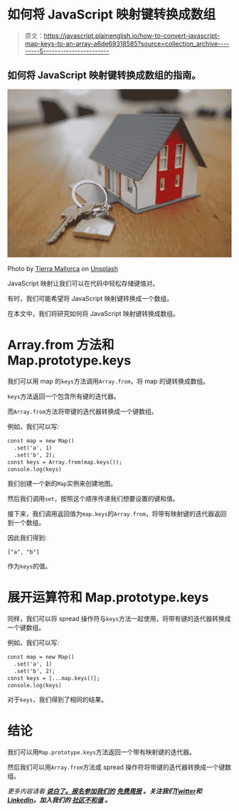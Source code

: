 # 如何将 JavaScript 映射键转换成数组

> 原文：<https://javascript.plainenglish.io/how-to-convert-javascript-map-keys-to-an-array-a6de69318585?source=collection_archive---------5----------------------->

## 如何将 JavaScript 映射键转换成数组的指南。

![](img/f82f44eaf298fe3727b97643dfb6fe45.png)

Photo by [Tierra Mallorca](https://unsplash.com/@tierramallorca?utm_source=medium&utm_medium=referral) on [Unsplash](https://unsplash.com?utm_source=medium&utm_medium=referral)

JavaScript 映射让我们可以在代码中轻松存储键值对。

有时，我们可能希望将 JavaScript 映射键转换成一个数组。

在本文中，我们将研究如何将 JavaScript 映射键转换成数组。

# Array.from 方法和 Map.prototype.keys

我们可以用 map 的`keys`方法调用`Array.from`，将 map 的键转换成数组。

`keys`方法返回一个包含所有键的迭代器。

而`Array.from`方法将带键的迭代器转换成一个键数组。

例如，我们可以写:

```
const map = new Map()
  .set('a', 1)
  .set('b', 2);
const keys = Array.from(map.keys());
console.log(keys)
```

我们创建一个新的`Map`实例来创建地图。

然后我们调用`set`，按照这个顺序传递我们想要设置的键和值。

接下来，我们调用返回值为`map.keys`的`Array.from`，将带有映射键的迭代器返回到一个数组。

因此我们得到:

```
["a", "b"]
```

作为`keys`的值。

# 展开运算符和 Map.prototype.keys

同样，我们可以将 spread 操作符与`keys`方法一起使用，将带有键的迭代器转换成一个键数组。

例如，我们可以写:

```
const map = new Map()
  .set('a', 1)
  .set('b', 2);
const keys = [...map.keys()];
console.log(keys)
```

对于`keys`，我们得到了相同的结果。

# 结论

我们可以用`Map.prototype.keys`方法返回一个带有映射键的迭代器。

然后我们可以用`Array.from`方法或 spread 操作符将带键的迭代器转换成一个键数组。

*更多内容请看* [***说白了。报名参加我们的***](https://plainenglish.io/) **[***免费周报***](http://newsletter.plainenglish.io/) *。关注我们*[***Twitter***](https://twitter.com/inPlainEngHQ)*和*[***LinkedIn***](https://www.linkedin.com/company/inplainenglish/)*。加入我们的* [***社区不和谐***](https://discord.gg/GtDtUAvyhW) *。***